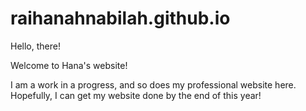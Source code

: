 # raihanahnabilah.github.io

Hello, there!

Welcome to Hana's website!

I am a work in a progress, and so does my professional website here. Hopefully, I can get my website done by the end of this year!
